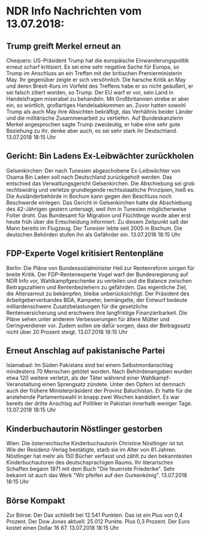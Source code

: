 # NDR Info Nachrichten vom 13.07.2018:


## Trump greift Merkel erneut an
Chequers: US-Präsident Trump hat die europäische Einwanderungspolitik erneut scharf kritisiert. Es sei eine sehr negative Sache für Europa, so Trump im Anschluss an ein Treffen mit der britischen Premierministerin May. Ihr gegenüber zeigte er sich versöhnlich. Die harsche Kritik an May und deren Brexit-Kurs im Vorfeld des Treffens habe er so nicht geäußert, er sei falsch zitiert worden, so Trump. Der EU warf er vor, sein Land in Handelsfragen miserabel zu behandeln. Mit Großbritannien strebe er aber ein, so wörtlich, großartiges Handelsabkommen an. Zuvor hatten sowohl Trump als auch May ihre Absichten bekräftigt, das Verhältnis beider Länder und die militärische Zusammenarbeit zu vertiefen. Auf Bundeskanzlerin Merkel angesprochen sagte Trump zweideutig, er habe eine sehr gute Beziehung zu ihr, denke aber auch, es sei sehr stark ihr Deutschland. 13.07.2018 18:15 Uhr 

## Gericht: Bin Ladens Ex-Leibwächter zurückholen
Gelsenkirchen: Der nach Tunesien abgeschobene Ex-Leibwächter von Osama Bin Laden soll nach Deutschland zurückgeholt werden. Das entschied das Verwaltungsgericht Gelsenkirchen. Die Abschiebung sei grob rechtswidrig und verletze grundlegende rechtsstaatliche Prinzipien, hieß es. Die Ausländerbehörde in Bochum kann gegen den Beschluss noch Beschwerde einlegen. Das Gericht in Gelsenkirchen hatte die Abschiebung des 42-Jährigen gestern untersagt, weil ihm in Tunesien möglicherweise Folter droht. Das Bundesamt für Migration und Flüchtlinge wurde aber erst heute früh über die Entscheidung informiert. Zu diesem Zeitpunkt saß der Mann bereits im Flugzeug. Der Tunesier lebte seit 2005 in Bochum. Die deutschen Behörden stufen ihn als Gefährder ein. 13.07.2018 18:15 Uhr 

## FDP-Experte Vogel kritisiert Rentenpläne
Berlin: Die Pläne von Bundessozialminister Heil zur Rentenreform sorgen für breite Kritik. Der FDP-Rentenexperte Vogel warf der Bundesregierung auf NDR Info vor, Wahlkampfgeschenke zu verteilen und die Balance zwischen Beitragszahlern und Rentenbeziehern zu gefährden. Das eigentliche Ziel, die Altersarmut zu bekämpfen, bleibe unberücksichtigt. Der Präsident des Arbeitgeberverbandes BDA, Kampeter, bemängelte, der Entwurf bedeute milliardenschwere Zusatzbelastungen für die gesetzliche Rentenversicherung und erschwere ihre langfristige Finanzierbarkeit. Die Pläne sehen unter anderem Verbesserungen für ältere Mütter und Geringverdiener vor. Zudem sollen sie dafür sorgen, dass der Beitragssatz nicht über 20 Prozent steigt. 13.07.2018 18:15 Uhr 

## Erneut Anschlag auf pakistanische Partei
Islamabad:	Im Süden Pakistans sind bei einem Selbstmordanschlag mindestens 70 Menschen getötet worden. Nach Behördenangaben wurden etwa 120 weitere verletzt, als der Täter während einer Wahlkampf-Veranstaltung einen Sprengsatz zündete. Unter den Opfern ist demnach auch der frühere Ministerpräsident der Provinz Baluchistan. Er hatte für die anstehende Parlamentswahl  in knapp zwei Wochen kandidiert. Es war bereits der dritte Anschlag auf Politiker in Pakistan innerhalb weniger Tage. 13.07.2018 18:15 Uhr 

## Kinderbuchautorin Nöstlinger gestorben
Wien:	Die österreichische Kinderbuchautorin Christine Nöstlinger ist tot. Wie der Residenz-Verlag bestätigte, starb sie im Alter von 81 Jahren. Nöstlinger hat mehr als 150 Bücher verfasst und zählt zu den bekanntesten Kinderbuchautoren des deutschsprachigen Raums. Ihr literarisches Schaffen begann 1971 mit dem Buch "Die feuerrote Friederike". Sehr bekannt ist auch das Werk "Wir pfeifen auf den Gurkenkönig". 13.07.2018 18:15 Uhr 

## Börse Kompakt
Zur Börse: Der Dax schließt bei 12.541 Punkten. Das ist ein Plus von 0,4 Prozent. Der Dow Jones aktuell: 25.012 Punkte. Plus 0,3 Prozent. Der Euro kostet einen Dollar 16 67. 13.07.2018 18:15 Uhr 
